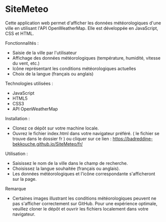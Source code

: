 # SiteMeteo

Cette application web permet d'afficher les données météorologiques d'une ville en utilisant l'API OpenWeatherMap. Elle est développée en JavaScript, CSS et HTML.

Fonctionnalités :
- Saisie de la ville par l'utilisateur
- Affichage des données météorologiques (température, humidité, vitesse du vent, etc.)
- Icône représentant les conditions météorologiques actuelles
- Choix de la langue (français ou anglais)

Technologies utilisées :
- JavaScript
- HTML5
- CSS3
- API OpenWeatherMap

Installation :
- Clonez ce dépôt sur votre machine locale.
- Ouvrez le fichier index.html dans votre navigateur préféré. ( le fichier se trouve dans le dossier fr ) ou cliquer sur ce lien : https://badreddine-bekkouche.github.io/SiteMeteo/fr/


Utilisation :
- Saisissez le nom de la ville dans le champ de recherche.
- Choisissez la langue souhaitée (français ou anglais).
- Les données météorologiques et l'icône correspondante s'afficheront sur la page.

Remarque
- Certaines images illustrant les conditions météorologiques peuvent ne pas s'afficher correctement sur GitHub. Pour une expérience optimale, veuillez cloner le dépôt et ouvrir les fichiers localement dans votre navigateur.
